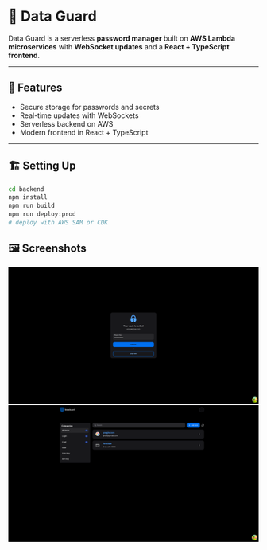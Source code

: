 # 🔐 Data Guard

Data Guard is a serverless **password manager** built on **AWS Lambda microservices** with **WebSocket updates** and a **React + TypeScript frontend**.

---

## 🚀 Features

- Secure storage for passwords and secrets
- Real-time updates with WebSockets
- Serverless backend on AWS
- Modern frontend in React + TypeScript

---

## 🏗️ Setting Up

```bash
cd backend
npm install
npm run build
npm run deploy:prod
# deploy with AWS SAM or CDK
```

## 🖼️ Screenshots

![Screenshot1](images/1.png)
![Screenshot2](images/2.png)
